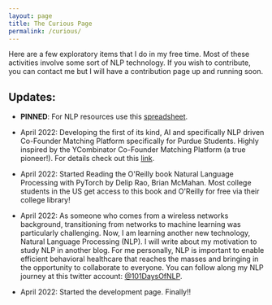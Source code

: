 ```yaml
---
layout: page
title: The Curious Page
permalink: /curious/
---
```


Here are a few exploratory items that I do in my free time. Most of these activities involve some sort of NLP technology. If you wish to contribute, you can contact me but I will have a contribution page up and running soon.

## Updates: ##

* **PINNED**: For NLP resources use this [spreadsheet](https://docs.google.com/spreadsheets/d/1KdSxLvppPAdViFV4LOjJw3yOtFncSIKKpjJkSB2jecE/edit?usp=sharing).

* April 2022: Developing the first of its kind, AI and specifically NLP driven Co-Founder Matching Platform specifically for Purdue Students. Highly inspired by the YCombinator Co-Founder Matching Platform (a true pioneer!). For details check out this [link](https://www.anvilstartups.com/cofoundermatching).

* April 2022: Started Reading the O'Reilly book Natural Language Processing with PyTorch by Delip Rao, Brian McMahan. Most college students in the US get access to this book and O'Reilly for free via their college library! 

* April 2022: As someone who comes from a wireless networks background, transitioning from networks to machine learning was particularly challenging. Now, I am learning another new technology, Natural Language Processing (NLP). I will write about my motivation to study NLP in another blog. For me personally, NLP is important to enable efficient behavioral healthcare that reaches the masses and bringing in the opportunity to collaborate to everyone. You can follow along my NLP journey at this twitter account: [@101DaysOfNLP](https://twitter.com/101DaysOfNLP).

* April 2022: Started the development page. Finally!!